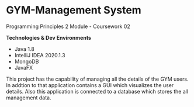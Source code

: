 # GYM-Management System

Programming Principles 2 Module - Coursework 02

**Technologies & Dev Environments**

- Java 1.8
- IntelliJ IDEA 2020.1.3
- MongoDB
- JavaFX

This project has the capability of managing all the details of the GYM users. In addtion to that application contains a GUI which visualizes the user details. Also this application is connected to a database which stores the all management data.


